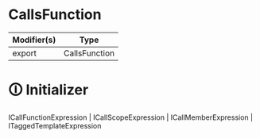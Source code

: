 # CallsFunction

| Modifier(s)                            | Type                     |
|----------------------------------------|--------------------------|
| export | CallsFunction |

# &#128712; Initializer

ICallFunctionExpression | ICallScopeExpression | ICallMemberExpression | ITaggedTemplateExpression